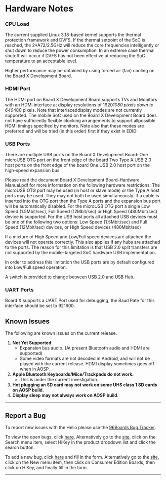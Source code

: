 # Hardware Notes


### CPU Load
 
The current supplied Linux 3.18-based kernel supports the thermal protection framework and DVFS. If the thermal setpoint of the SoC is reached, the 2*A72/2.5GHz will reduce the core frequencies intelligently or shut down to reduce the power consumption. In an extreme case thermal shutoff will occur if DVFS has not been effective at reducing the SoC temperature to an acceptable level.

Higher performance may be obtained by using forced air (fan) cooling on the Board X Development Board.

### HDMI Port

The HDMI port on Board X Development Board supports TVs and Monitors with an HDMI interface at display resolutions of 1920*1080 pixels down to 640*480 pixels. Note that interlaceddisplay modes are not currently supported. The mobile SoC used on the Board X Development Board does not have sufficiently flexible clocking arrangements to support allpossible HDMI timings specified by monitors. 
Note also that these modes are preferred and will be tried (in this order) first if they exist in EDID

### USB Ports 

There are multiple USB ports on the Board X Development Board:
One microUSB OTG port on the front edge of the board
Two Type A USB 2.0 host ports on the front edge of the board
One USB 2.0 host port on the high-speed expansion bus

Please read the document Board X Development Board-Hardware Manual.pdf for more information on the following hardware restrictions:
The microUSB OTG port may be used (in host or slave mode) or the Type A host ports may be used. They may not both be used simultaneously. If a cable is inserted into the OTG port then the Type A ports and the expansion bus port will be automatically disabled.
For the microUSB OTG port a single Low Speed (1.5Mbit/sec), Full Speed (12Mbit/sec) or High Speed (480Mbit/sec) device is supported.
For the USB host ports all attached USB devices must be one of the following two options:
Low Speed (1.5Mbit/sec) and Full Speed (12Mbit/sec) devices, or
High Speed devices (480Mbit/sec)

If a mixture of High Speed and Low/Full speed devices are attached the devices will not operate correctly. This also applies if any hubs are attached to the ports.
The reason for this limitation is that USB 2.0 split transfers are not supported by the mobile-targeted SoC hardware USB implementation.

In order to address this limitation the USB ports are by default configured into Low/Full speed operation.

A switch is provided to change between USB 2.0 and USB Hub.

### UART Ports 

Board X supports a UART Port used for debugging, the Baud Rate for this interface should be set to 921600. 

## Known Issues 

The following are known issues on the current release.

1. **Not Yet Supported**
   - Expansion bus audio. (At present Bluetooth audio and HDMI are supported)
   - Some video formats are not decoded in Android, and will not be played with the current release.
HDMI display sometimes goes off when in AOSP.
2. **Apple Bluetooth Keyboards/Mice/Trackpads do not work.**
   - This is under the current investigation.
3. **Hot plugging an SD card may not work on some UHS class 1 SD cards on AOSP build.**
4. **Display sleep may not always work on AOSP build.**


***

## Report a Bug

To report new issues with the Helio please use the [96Boards Bug Tracker](https://bugs.96boards.org).

To view the open bugs, click [here](https://bugs.96boards.org/buglist.cgi?bug_status=__open__&list_id=144&order=Importance&product=HiKey&query_format=specific).  Alternatively go to the [site](https://bugs.96boards.org/), click on the Search menu item, select HiKey in the product dropdown list and click the search button.

To add a new bug, click [here](https://bugs.96boards.org/enter_bug.cgi?product=HiKey) and fill in the form.  Alternatively go to the [site](https://bugs.96boards.org/), click on the New menu item, then click on Consumer Edition Boards, then click on HiKey, and finally fill in the form.

***

